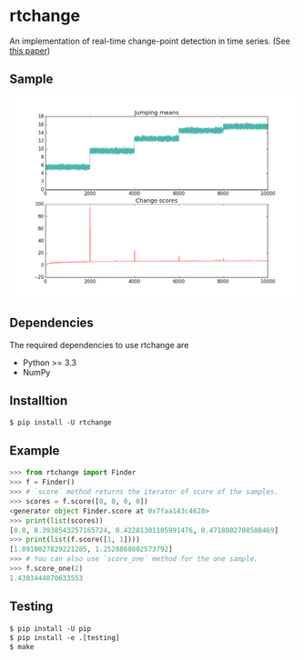 rtchange
========

An implementation of real-time change-point detection in time series.
(See [this paper](http://dl.acm.org/citation.cfm?id=2022866))


## Sample

![](images/changepoint_jumping_means.png)


## Dependencies

The required dependencies to use rtchange are

- Python >= 3.3
- NumPy


## Installtion

```
$ pip install -U rtchange
```


## Example

```python
>>> from rtchange import Finder
>>> f = Finder()
>>> # `score` method returns the iterator of score of the samples.
>>> scores = f.score([0, 0, 0, 0])
<generator object Finder.score at 0x7faa143c4620>
>>> print(list(scores))
[0.0, 0.3938543257165724, 0.42281301105991476, 0.4718002708508469]
>>> print(list(f.score([1, 1])))
[1.0910027829221285, 1.2528868802573792]
>>> # You can also use `score_one` method for the one sample. 
>>> f.score_one(2)
1.4303444070633553
```

## Testing

```
$ pip install -U pip
$ pip install -e .[testing]
$ make
```
